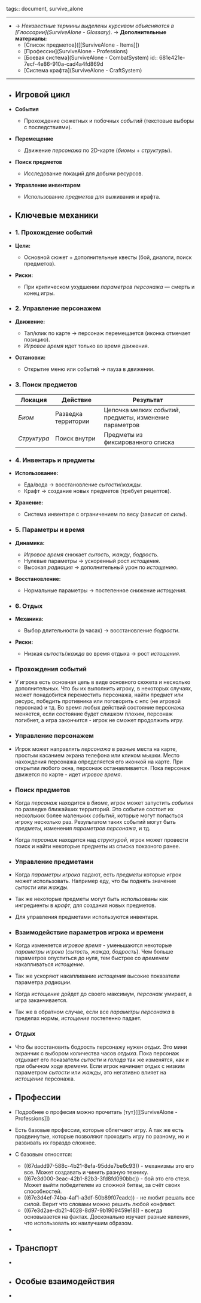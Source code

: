 tags:: document, survive_alone

- ---
- → *Неизвестные термины выделены курсивом объясняются в [Глоссарии](SurviveAlone - Glossary)*.
  → **Дополнительные материалы:**
	- [Список предметов]([[SurviveAlone - Items]])
	- [Профессии](SurviveAlone - Professions)
	- [Боевая система](SurviveAlone - CombatSystem)
	  id:: 681e421e-7ecf-4e86-910a-cad4a4fd869d
	- [Система крафта](SurviveAlone - CraftSystem)
- ---
- ## Игровой цикл
- **События**
	- Прохождение сюжетных и побочных *событий* (текстовые выборы с последствиями).
- **Перемещение**
	- Движение *персонажа* по 2D-карте (*биомы* + *структуры*).
- **Поиск предметов**
	- Исследование локаций для добычи ресурсов.
- **Управление инвентарем**
	- Использование *предметов* для выживания и крафта.
- ## Ключевые механики
- ### **1. Прохождение событий**
- **Цели:**
	- Основной сюжет + дополнительные квесты (бой, диалоги, поиск предметов).
- **Риски:**
	- При критическом ухудшении *параметров персонажа* — смерть и конец игры.
- ### **2. Управление персонажем**
- **Движение:**
	- Тап/клик по карте → персонаж перемещается (иконка отмечает позицию).
	- *Игровое время* идет только во время движения.
- **Остановки:**
	- Открытие меню или событий → пауза в движении.
- ### **3. Поиск предметов**
  
  | Локация | Действие | Результат |
  | ---- | ---- | ---- |
  | *Биом* | Разведка территории | Цепочка мелких *событий*, предметы, изменение параметров |
  | *Структура* | Поиск внутри | Предметы из фиксированного списка |
- ### **4. Инвентарь и предметы**
- **Использование:**
	- Еда/вода → восстановление *сытости*/*жажды*.
	- Крафт → создание новых предметов (требует рецептов).
- **Хранение:**
	- Система инвентаря с ограничением по весу (зависит от *силы*).
- ### **5. Параметры и время**
- **Динамика:**
	- *Игровое время* снижает *сытость*, *жажду*, *бодрость*.
	- Нулевые параметры → ускоренный рост *истощения*.
	- Высокая *радиация* → дополнительный урон по *истощению*.
- **Восстановление:**
	- Нормальные параметры → постепенное снижение *истощения*.
- ### **6. Отдых**
- **Механика:**
	- Выбор длительности (в часах) → восстановление *бодрости*.
- **Риски:**
	- Низкая *сытость*/*жажда* во время отдыха → рост *истощения*.
- ### Прохождения событий
- У игрока есть основная цель в виде основного сюжета и несколько дополнительных. Что бы их выполнить игроку, в некоторых случаях, может понадобится переместить персонажа, найти предмет или ресурс, победить противника или поговорить с нпс (не игровой персонаж) и тд.  Во время любых действий состояние персонажа меняется, если состояние будет слишком плохим, персонаж погибнет, а игра закончится - игрок не сможет продолжить игру.
- ### Управление персонажем
- Игрок может направлять *персонажа* в разные места на карте, простым касанием экрана телефона или кликом мышки. Место нахождения персонажа определяется его иконкой на карте. При открытии любого окна, персонаж останавливается. Пока персонаж движется по карте - идет *игровое время*.
- ### Поиск предметов
- Когда *персонаж* находится в *биоме*, игрок может запустить *события* по разведке ближайших территорий. Это событие состоит их нескольких более маленьких *событий*, которые могут попасться игроку несколько раз. Результатом таких событий могут быть *предметы*, изменения *параметров персонажа*, и тд.
- Когда *персонаж* находится над *структурой*, игрок может провести поиск и найти некоторые предметы из списка показного ранее.
- ### Управление предметами
- Когда *параметры игрока* падают, есть *предметы* которые игрок может использовать. Например еду, что бы поднять значение *сытости* или *жажды*.
- Так же некоторые предметы могут быть использованы как ингредиенты в *крафт*, для создания новых предметов.
- Для управления предметами используются инвентари.
- ### Взаимодействие параметров игрока и времени
- Когда изменяется *игровое время* -  уменьшаются некоторые *параметры игрока* (*сытость*, *жажда*, *бодрость*). Чем больше параметров опуститься до нуля, тем быстрее со *временем* накапливаться *истощение*.
- Так же ускоряют накапливание *истощения* высокие показатели параметра *радиации*.
- Когда *истощение* дойдет до своего максимум, *персонаж* умирает, а игра заканчивается.
- Так же в обратном случае, если все *параметры персонажа* в пределах нормы, *истощение* постепенно падает.
- ### Отдых
- Что бы восстановить бодрость персонажу нужен *отдых*. Это мини экранчик с выбором количества часов *отдыха*. Пока персонаж отдыхает его показатели *сытости* и *голода* так же изменятся, как и при обычном ходе *времени*. 
  Если игрок начинает отдых с низким параметром *сытости* или *жажды*, это негативно влияет на *истощение* персонажа.
- ## Профессии
- Подробнее о професия можно прочитать [тут]([[SurviveAlone - Professions]])
- Есть базовые профессии, которые облегчают игру. А так же есть продвинутые, которые позволяют проходить игру по разному, но и развивать их гораздо сложнее.
- С базовым относятся:
	- ((67dadd97-588c-4b21-8efa-95dde7be6c93)) - механизмы это его все. Может создавать и чинить разную технику.
	- ((67e3d000-3eac-42b1-82b3-3fd8fd090bbc)) - бой это его стезя. Может выйти победителем из сложной битвы, за счёт своих способностей.
	- ((67e3d4ef-74ba-4af1-a3df-50b89f07eadc)) - не любит решать все силой. Верит что словами можно решить любой конфликт.
	- ((67e3d2ae-db21-4028-8d97-9b1909459e18)) - всегда основывается на фактах. Досконально изучает разные явления, что использовать их наилучшим образом.
-
- ## Транспорт
-
- ## Особые взаимодействия
-